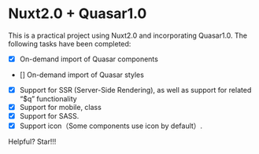 # Nuxt2.0 + Quasar1.0
This is a practical project using Nuxt2.0 and incorporating Quasar1.0. The following tasks have been completed:

- [x] On-demand import of Quasar components
- [] On-demand import of Quasar styles
- [x] Support for SSR (Server-Side Rendering), as well as support for related “$q” functionality
- [x] Support for mobile, class
- [x] Support for SASS.
- [x] Support icon（Some components use icon by default）.

Helpful? Star!!!